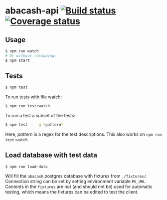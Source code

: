 # abacash-api [![Build status](https://ci.frigg.io/badges/abakusbackup/abacash-api/)](https://ci.frigg.io/abakusbackup/abacash-api/last/) [![Coverage status](https://ci.frigg.io/badges/coverage/abakusbackup/abacash-api/)](https://ci.frigg.io/abakusbackup/abacash-api/last/)

## Usage
```bash
$ npm run watch
# Or without reloading:
$ npm start
```

## Tests
```bash
$ npm test
```

To run tests with file watch:
```bash
$ npm run test:watch
```

To run a test a subset of the tests:
```bash
$ npm test -- -g *pattern*
```
Here, *pattern* is a regex for the test descriptions. This also works on `npm run test:watch`.

## Load database with test data
```
$ npm run load-data
```
Will fill the `abacash` postgres database with fixtures from `./fixtures/`. Connection string can be set by setting environment variable `PG_URL`. Contents in the `fixtures` are not (and should not be) used for automatic testing, which means the fixtures can be edited to test the client.

